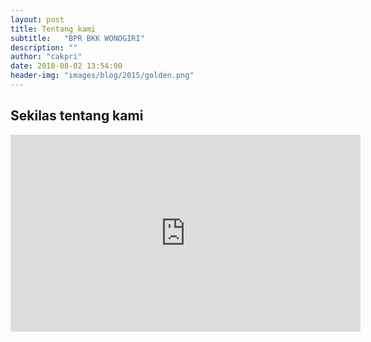 ```yaml
---
layout: post
title: Tentang kami 
subtitle:   "BPR BKK WONOGIRI"
description: ""
author: "cakpri"
date: 2018-08-02 13:54:00
header-img: "images/blog/2015/golden.png"
---
```


## Sekilas tentang kami

<iframe width="560" height="315" src="https://www.youtube.com/embed/gNeI101Bg98" frameborder="0" allow="autoplay; encrypted-media" allowfullscreen></iframe>
